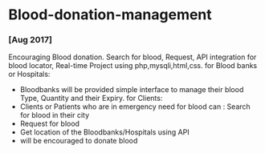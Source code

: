 # Blood-donation-management
### [Aug 2017]
Encouraging Blood donation. Search for blood, Request, API integration for blood locator, Real-time Project using php,mysqli,html,css.
for Blood banks or Hospitals:
- Bloodbanks will be provided simple interface to manage their blood Type, Quantity and  their Expiry.
for Clients:
- Clients or Patients who are in emergency need for blood can : Search for blood in their city
- Request for blood
- Get location of the Bloodbanks/Hospitals using API
- will be encouraged to donate blood
